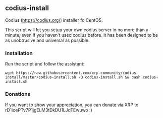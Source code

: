 ## codius-install
Codius (https://codius.org/) installer fo CentOS.

This script will let you setup your own codius server in no more than a minute, even if you haven't used codius before. It has been designed to be as unobtrusive and universal as possible.

### Installation
Run the script and follow the assistant:

`wget https://raw.githubusercontent.com/xrp-community/codius-install/master/codius-install.sh -O codius-install.sh && bash codius-install.sh`

### Donations

If you want to show your appreciation, you can donate via XRP to rD1ioePTv7P1jgELM3tDkDU1LJqTEwuwo :)
